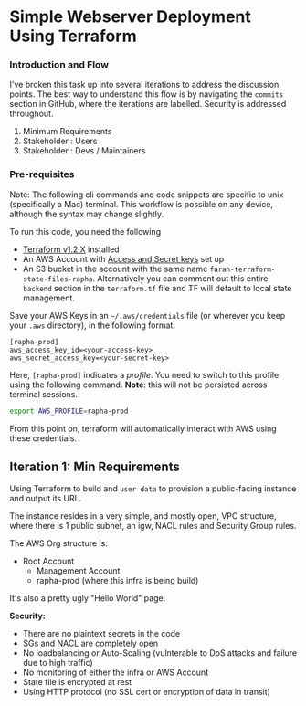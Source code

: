 # Simple Webserver Deployment Using Terraform
### Introduction and Flow 
I've broken this task up into several iterations to address the discussion points. The best way to understand this flow is by navigating the `commits` section in GitHub, where the iterations are labelled. Security is addressed throughout. 
1. Minimum Requirements
2. Stakeholder : Users
3. Stakeholder : Devs / Maintainers
### Pre-requisites 
Note: The following cli commands and code snippets are specific to unix (specifically a Mac) terminal. This workflow is possible on any device, although the syntax may change slightly.

To run this code, you need the following
- [Terraform v1.2.X](https://developer.hashicorp.com/terraform/downloads) installed
- An AWS Account with [Access and Secret keys](https://aws.amazon.com/premiumsupport/knowledge-center/create-access-key/) set up 
- An S3 bucket in the account with the same name `farah-terraform-state-files-rapha`. Alternatively you can comment out this entire `backend` section in the `terraform.tf` file and TF will default to local state management. 

Save your AWS Keys in an `~/.aws/credentials` file (or wherever you keep your `.aws` directory), in the following format: 
```
[rapha-prod]
aws_access_key_id=<your-access-key>
aws_secret_access_key=<your-secret-key>
```
Here, `[rapha-prod]` indicates a *profile*. You need to switch to this profile using the following command. **Note**: this will not be persisted across terminal sessions. 
```bash
export AWS_PROFILE=rapha-prod
```
From this point on, terraform will automatically interact with AWS using these credentials. 

## Iteration 1: Min Requirements

Using Terraform to build and  `user data` to provision a public-facing instance and output its URL. 

The instance resides in a very simple, and mostly open, VPC structure, where there is 1 public subnet, an igw, NACL rules and Security Group rules. 

The AWS Org structure is:
- Root Account
  - Management Account
  - rapha-prod (where this infra is being build)

It's also a pretty ugly "Hello World" page. 

**Security:**
- There are no plaintext secrets in the code
- SGs and NACL are completely open
- No loadbalancing or Auto-Scaling (vulnterable to DoS attacks and failure due to high traffic)
- No monitoring of either the infra or AWS Account
- State file is encrypted at rest
- Using HTTP protocol (no SSL cert or encryption of data in transit)